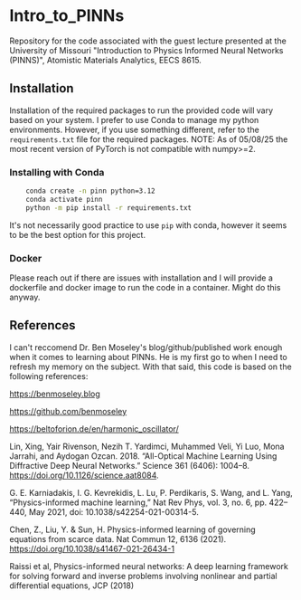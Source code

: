 # Intro_to_PINNs
Repository for the code associated with the guest lecture presented at the University of Missouri "Introduction to Physics Informed Neural Networks (PINNS)", Atomistic Materials Analytics, EECS 8615.

## Installation

Installation of the required packages to run the provided code will vary based on your system. 
I prefer to use Conda to manage my python environments. However, if you
use something different, refer to the `requirements.txt` file for the required packages.
NOTE: As of 05/08/25 the most recent version of PyTorch is not compatible with numpy>=2.

### Installing with Conda

```bash
    conda create -n pinn python=3.12
    conda activate pinn
    python -m pip install -r requirements.txt
```

It's not necessarily good practice to use `pip` with conda, however it seems to be
the best option for this project.

### Docker

Please reach out if there are issues with installation and I will provide a dockerfile and docker image
to run the code in a container. Might do this anyway.

## References
I can't reccomend Dr. Ben Moseley's blog/github/published work enough when it comes to learning about PINNs. He is my first go to when I need to refresh my memory on the subject. With that said, this code is based on the following references:

https://benmoseley.blog

https://github.com/benmoseley

https://beltoforion.de/en/harmonic_oscillator/


Lin, Xing, Yair Rivenson, Nezih T. Yardimci, Muhammed Veli, Yi Luo, Mona Jarrahi, and Aydogan Ozcan. 2018. “All-Optical Machine Learning Using Diffractive Deep Neural Networks.” Science 361 (6406): 1004–8. https://doi.org/10.1126/science.aat8084.

G. E. Karniadakis, I. G. Kevrekidis, L. Lu, P. Perdikaris, S. Wang, and L. Yang, “Physics-informed machine learning,” Nat Rev Phys, vol. 3, no. 6, pp. 422–440,  May 2021, doi: 10.1038/s42254-021-00314-5.

Chen, Z., Liu, Y. & Sun, H. Physics-informed learning of governing equations from scarce data. Nat Commun 12, 6136 (2021). https://doi.org/10.1038/s41467-021-26434-1

Raissi et al, Physics-informed neural networks: A deep learning framework for solving forward and inverse problems involving nonlinear and partial differential equations, JCP (2018)


